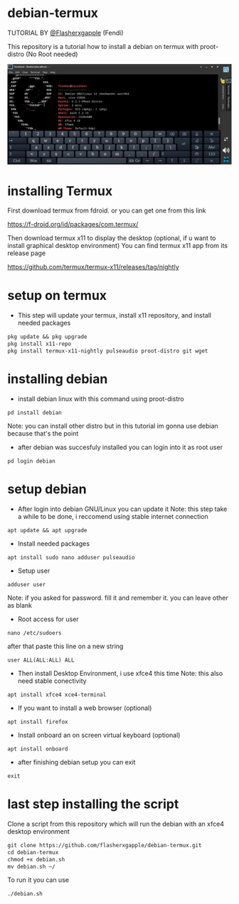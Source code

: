# debian-termux

TUTORIAL BY [@Flasherxgapple](https://github.com/Flasherxgapple) (Fendi)

This repository is a tutorial how to install a debian on termux with proot-distro (No Root needed)

![screenshot debian on termux with xfce4](/debian-termux.jpg)

# installing Termux

First download termux from fdroid. or you can get one from this link

https://f-droid.org/id/packages/com.termux/

Then download termux x11 to display  the desktop (optional, if u want to install graphical desktop environment)
You can find termux x11 app from its release page 

https://github.com/termux/termux-x11/releases/tag/nightly

# setup on termux

- This step will update your termux, install x11 repository, and install needed packages

```
pkg update && pkg upgrade
pkg install x11-repo
pkg install termux-x11-nightly pulseaudio proot-distro git wget
```

# installing debian 
- install debian linux with this command using proot-distro

```
pd install debian
```
Note: you can install other distro but in this tutorial im gonna use debian because that's the point

- after debian was succesfuly installed you can login into it as root user
```
pd login debian
```

# setup debian

- After login into debian GNU/Linux you can update it
Note: this step take a while to be done, i reccomend using stable internet connection

```
apt update && apt upgrade
```

- Install needed packages

```
apt install sudo nano adduser pulseaudio
```
- Setup user

```
adduser user
```
Note: if you asked for password. fill it and remember it. you can leave other as blank

- Root access for user

```
nano /etc/sudoers
```
after that paste this line on a new string
```
user ALL(ALL:ALL) ALL
```

- Then install Desktop Environment,  i use xfce4 this time
Note: this also need stable conectivity
```
apt install xfce4 xce4-terminal
```

- If you want to install a web browser (optional)

```
apt install firefox
```

- Install onboard an on screen virtual keyboard (optional)

```
apt install onboard
```

- after finishing debian setup you can exit

```
exit
```

# last step installing the script
Clone a script from this repository which will run the debian with an xfce4 desktop environment
```
git clone https://github.com/flasherxgapple/debian-termux.git
cd debian-termux
chmod +x debian.sh
mv debian.sh ~/
```

To run it you can use
```
./debian.sh
```



